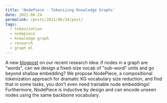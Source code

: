 ```yaml
---
title: 'NodePiece - Tokenizing Knowledge Graphs'
date: 2021-06-24
permalink: /posts/2021/06/24/post/
tags:
  - tokenization
  - nodepiece
  - knowledge graph
  - research
  - graph ml
---
```


A new [blogpost](https://towardsdatascience.com/nodepiece-tokenizing-knowledge-graphs-6dd2b91847aa) on our recent research idea: if nodes in a graph are "words", can we design a fixed-size vocab of "sub-word" units and go beyond shallow embedding? We propose NodePiece, a compositional tokenization approach for dramatic KG vocabulary size reduction, and find that in some tasks, you don't even need trainable node embeddings! Furthermore, NodePiece is inductive by design and can encode unseen nodes using the same backbone vocabulary.